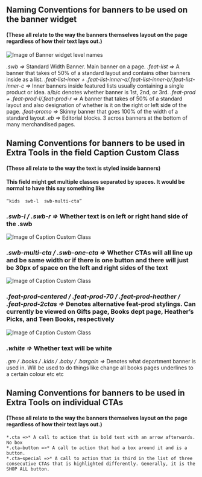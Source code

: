 ## Naming Conventions for banners to be used on the banner widget
#### (These all relate to the way the banners themselves layout on the page regardless of how their text lays out.)
![Image of Banner widget level names](https://static.indigoimages.ca/2018/widget-level-names.jpg)

*.swb =>* Standard Width Banner. Main banner on a page.
*.feat-list =>* A banner that takes of 50% of a standard layout and contains other banners inside as a list.
*.feat-list-inner + .feat-list-inner-a/.feat-list-inner-b/.feat-list-inner-c =>* Inner banners inside featured lists usually containing a single product or idea. a/b/c denotes whether banner is 1st, 2nd, or 3rd.
*.feat-prod + .feat-prod-l/.feat-prod-r =>* A banner that takes of 50% of a standard layout and also designation of whether is it on the right or left side of the page.
*.feat-promo =>* Skinny banner that goes 100% of the width of a standard layout
*.eb =>* Editorial blocks. 3 across banners at the bottom of many merchandised pages.


## Naming Conventions for banners to be used in Extra Tools in the field Caption Custom Class 
#### (These all relate to the way the text is styled inside banners)
#### This field might get multiple classes separated by spaces. It would be normal to have this say something like 
```
“kids  swb-l  swb-multi-cta”
```

### *.swb-l / .swb-r =>* Whether text is on left or right hand side of the .swb
![Image of Caption Custom Class](https://static.indigoimages.ca/2018/swb-position-caption-class.jpg)

### *.swb-multi-cta / .swb-one-cta =>* Whether CTAs will all line up and be same width or if there is one button and there will just be 30px of space on the left and right sides of the text
![Image of Caption Custom Class](https://static.indigoimages.ca/2018/swb-number-of-cta-caption-class.jpg)

### *.feat-prod-centered / .feat-prod-70 / .feat-prod-heather / .feat-prod-2ctas =>* Denotes alternative feat-prod stylings. Can currently be viewed on Gifts page, Books dept page, Heather’s Picks, and Teen Books, respectively
![Image of Caption Custom Class](https://static.indigoimages.ca/2018/feat-prod-caption-class.jpg)

### *.white =>* Whether text will be white
*.gm / .books / .kids / .baby / .bargain =>* Denotes what department banner is used in. Will be used to do things like change all books pages underlines to a certain colour etc etc

## Naming Conventions for banners to be used in Extra Tools on individual CTAs
#### (These all relate to the way the banners themselves layout on the page regardless of how their text lays out.)
```
*.cta =>* A call to action that is bold text with an arrow afterwards. No box
*.cta—button =>* A call to action that had a box around it and is a button.
*.cta—special =>* A call to action that is third in the list of three consecutive CTAs that is highlighted differently. Generally, it is the SHOP ALL button.

```
